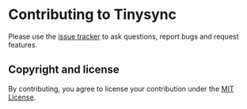 # Contributing to Tinysync

Please use the [issue tracker](https://github.com/acch/tinysync/issues) to ask questions, report bugs and request features.

## Copyright and license

By contributing, you agree to license your contribution under the [MIT License](LICENSE).

